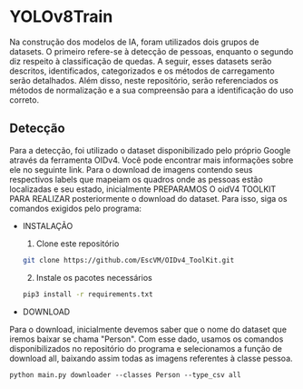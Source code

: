 # YOLOv8Train

Na construção dos modelos de IA, foram utilizados dois grupos de datasets. O primeiro refere-se à detecção de pessoas, enquanto o segundo diz respeito à classificação de quedas. A seguir, esses datasets serão descritos, identificados, categorizados e os métodos de carregamento serão detalhados. Além disso, neste repositório, serão referenciados os métodos de normalização e a sua compreensão para a identificação do uso correto.

## Detecção

Para a detecção, foi utilizado o dataset disponibilizado pelo próprio Google através da ferramenta OIDv4. Você pode encontrar mais informações sobre ele no seguinte link. Para o download de imagens contendo seus respectivos labels que mapeiam os quadros onde as pessoas estão localizadas e seu estado, inicialmente PREPARAMOS O oidV4 TOOLKIT PARA REALIZAR posteriormente o download do dataset. Para isso, siga os comandos exigidos pelo programa:

- INSTALAÇÃO

    1. Clone este repositório
    ```bash
    git clone https://github.com/EscVM/OIDv4_ToolKit.git
    ```
    2. Instale os pacotes necessários
    ```bash
    pip3 install -r requirements.txt
    ```

- DOWNLOAD

Para o download, inicialmente devemos saber que o nome do dataset que iremos baixar se chama "Person". Com esse dado, usamos os comandos disponibilizados no repositório do programa e selecionamos a função de download all, baixando assim todas as imagens referentes à classe pessoa.
```Cmd
python main.py downloader --classes Person --type_csv all
